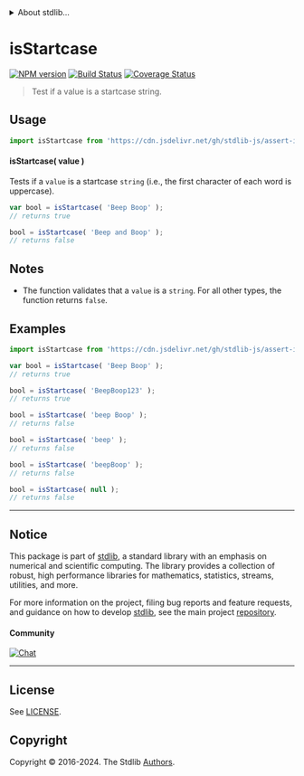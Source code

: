 <!--

@license Apache-2.0

Copyright (c) 2022 The Stdlib Authors.

Licensed under the Apache License, Version 2.0 (the "License");
you may not use this file except in compliance with the License.
You may obtain a copy of the License at

   http://www.apache.org/licenses/LICENSE-2.0

Unless required by applicable law or agreed to in writing, software
distributed under the License is distributed on an "AS IS" BASIS,
WITHOUT WARRANTIES OR CONDITIONS OF ANY KIND, either express or implied.
See the License for the specific language governing permissions and
limitations under the License.

-->


<details>
  <summary>
    About stdlib...
  </summary>
  <p>We believe in a future in which the web is a preferred environment for numerical computation. To help realize this future, we've built stdlib. stdlib is a standard library, with an emphasis on numerical and scientific computation, written in JavaScript (and C) for execution in browsers and in Node.js.</p>
  <p>The library is fully decomposable, being architected in such a way that you can swap out and mix and match APIs and functionality to cater to your exact preferences and use cases.</p>
  <p>When you use stdlib, you can be absolutely certain that you are using the most thorough, rigorous, well-written, studied, documented, tested, measured, and high-quality code out there.</p>
  <p>To join us in bringing numerical computing to the web, get started by checking us out on <a href="https://github.com/stdlib-js/stdlib">GitHub</a>, and please consider <a href="https://opencollective.com/stdlib">financially supporting stdlib</a>. We greatly appreciate your continued support!</p>
</details>

# isStartcase

[![NPM version][npm-image]][npm-url] [![Build Status][test-image]][test-url] [![Coverage Status][coverage-image]][coverage-url] <!-- [![dependencies][dependencies-image]][dependencies-url] -->

> Test if a value is a startcase string.



<section class="usage">

## Usage

```javascript
import isStartcase from 'https://cdn.jsdelivr.net/gh/stdlib-js/assert-is-startcase@v0.2.2-deno/mod.js';
```

#### isStartcase( value )

Tests if a `value` is a startcase `string` (i.e., the first character of each word is uppercase).

```javascript
var bool = isStartcase( 'Beep Boop' );
// returns true

bool = isStartcase( 'Beep and Boop' );
// returns false
```

</section>

<!-- /.usage -->

<section class="notes">

## Notes

-   The function validates that a `value` is a `string`. For all other types, the function returns `false`.

</section>

<!-- /.notes -->

<section class="examples">

## Examples

<!-- eslint no-undef: "error" -->

```javascript
import isStartcase from 'https://cdn.jsdelivr.net/gh/stdlib-js/assert-is-startcase@v0.2.2-deno/mod.js';

var bool = isStartcase( 'Beep Boop' );
// returns true

bool = isStartcase( 'BeepBoop123' );
// returns true

bool = isStartcase( 'beep Boop' );
// returns false

bool = isStartcase( 'beep' );
// returns false

bool = isStartcase( 'beepBoop' );
// returns false

bool = isStartcase( null );
// returns false
```

</section>

<!-- /.examples -->



<!-- Section for related `stdlib` packages. Do not manually edit this section, as it is automatically populated. -->

<section class="related">

<!-- /.related -->

<!-- Section for all links. Make sure to keep an empty line after the `section` element and another before the `/section` close. -->


<section class="main-repo" >

* * *

## Notice

This package is part of [stdlib][stdlib], a standard library with an emphasis on numerical and scientific computing. The library provides a collection of robust, high performance libraries for mathematics, statistics, streams, utilities, and more.

For more information on the project, filing bug reports and feature requests, and guidance on how to develop [stdlib][stdlib], see the main project [repository][stdlib].

#### Community

[![Chat][chat-image]][chat-url]

---

## License

See [LICENSE][stdlib-license].


## Copyright

Copyright &copy; 2016-2024. The Stdlib [Authors][stdlib-authors].

</section>

<!-- /.stdlib -->

<!-- Section for all links. Make sure to keep an empty line after the `section` element and another before the `/section` close. -->

<section class="links">

[npm-image]: http://img.shields.io/npm/v/@stdlib/assert-is-startcase.svg
[npm-url]: https://npmjs.org/package/@stdlib/assert-is-startcase

[test-image]: https://github.com/stdlib-js/assert-is-startcase/actions/workflows/test.yml/badge.svg?branch=v0.2.2
[test-url]: https://github.com/stdlib-js/assert-is-startcase/actions/workflows/test.yml?query=branch:v0.2.2

[coverage-image]: https://img.shields.io/codecov/c/github/stdlib-js/assert-is-startcase/main.svg
[coverage-url]: https://codecov.io/github/stdlib-js/assert-is-startcase?branch=main

<!--

[dependencies-image]: https://img.shields.io/david/stdlib-js/assert-is-startcase.svg
[dependencies-url]: https://david-dm.org/stdlib-js/assert-is-startcase/main

-->

[chat-image]: https://img.shields.io/gitter/room/stdlib-js/stdlib.svg
[chat-url]: https://app.gitter.im/#/room/#stdlib-js_stdlib:gitter.im

[stdlib]: https://github.com/stdlib-js/stdlib

[stdlib-authors]: https://github.com/stdlib-js/stdlib/graphs/contributors

[cli-section]: https://github.com/stdlib-js/assert-is-startcase#cli
[cli-url]: https://github.com/stdlib-js/assert-is-startcase/tree/cli
[@stdlib/assert-is-startcase]: https://github.com/stdlib-js/assert-is-startcase/tree/main

[umd]: https://github.com/umdjs/umd
[es-module]: https://developer.mozilla.org/en-US/docs/Web/JavaScript/Guide/Modules

[deno-url]: https://github.com/stdlib-js/assert-is-startcase/tree/deno
[deno-readme]: https://github.com/stdlib-js/assert-is-startcase/blob/deno/README.md
[umd-url]: https://github.com/stdlib-js/assert-is-startcase/tree/umd
[umd-readme]: https://github.com/stdlib-js/assert-is-startcase/blob/umd/README.md
[esm-url]: https://github.com/stdlib-js/assert-is-startcase/tree/esm
[esm-readme]: https://github.com/stdlib-js/assert-is-startcase/blob/esm/README.md
[branches-url]: https://github.com/stdlib-js/assert-is-startcase/blob/main/branches.md

[stdlib-license]: https://raw.githubusercontent.com/stdlib-js/assert-is-startcase/main/LICENSE

[standard-streams]: https://en.wikipedia.org/wiki/Standard_streams

[mdn-regexp]: https://developer.mozilla.org/en-US/docs/Web/JavaScript/Guide/Regular_Expressions

<!-- <related-links> -->

<!-- </related-links> -->

</section>

<!-- /.links -->
